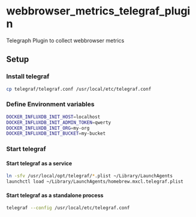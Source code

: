 # webbrowser_metrics_telegraf_plugin
Telegraph Plugin to collect webbrowser metrics

## Setup

### Install telegraf
```sh
cp telegraf/telegraf.conf /usr/local/etc/telegraf.conf
```

### Define Environment variables
```sh
DOCKER_INFLUXDB_INIT_HOST=localhost
DOCKER_INFLUXDB_INIT_ADMIN_TOKEN=qwerty
DOCKER_INFLUXDB_INIT_ORG=my-org
DOCKER_INFLUXDB_INIT_BUCKET=my-bucket
```

### Start telegraf

#### Start telegraf as a service
```sh
ln -sfv /usr/local/opt/telegraf/*.plist ~/Library/LaunchAgents
launchctl load ~/Library/LaunchAgents/homebrew.mxcl.telegraf.plist
```

#### Start telegraf as a standalone process
```sh
telegraf --config /usr/local/etc/telegraf.conf
```
